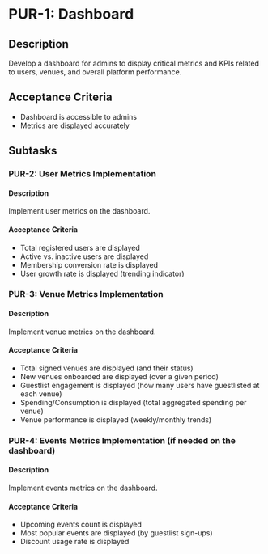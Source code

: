 # PUR-1: Dashboard

## Description
Develop a dashboard for admins to display critical metrics and KPIs related to users, venues, and overall platform performance.

## Acceptance Criteria
- Dashboard is accessible to admins
- Metrics are displayed accurately

## Subtasks
### PUR-2: User Metrics Implementation
#### Description
Implement user metrics on the dashboard.

#### Acceptance Criteria
- Total registered users are displayed
- Active vs. inactive users are displayed
- Membership conversion rate is displayed
- User growth rate is displayed (trending indicator)

### PUR-3: Venue Metrics Implementation
#### Description
Implement venue metrics on the dashboard.

#### Acceptance Criteria
- Total signed venues are displayed (and their status)
- New venues onboarded are displayed (over a given period)
- Guestlist engagement is displayed (how many users have guestlisted at each venue)
- Spending/Consumption is displayed (total aggregated spending per venue)
- Venue performance is displayed (weekly/monthly trends)

### PUR-4: Events Metrics Implementation (if needed on the dashboard)
#### Description
Implement events metrics on the dashboard.

#### Acceptance Criteria
- Upcoming events count is displayed
- Most popular events are displayed (by guestlist sign-ups)
- Discount usage rate is displayed

